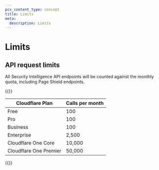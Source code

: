 ```yaml
---
pcx_content_type: concept
title: Limits
meta:
  description: Limits
---
```


# Limits

## API request limits

All Security Intelligence API endpoints will be counted against the monthly quota, including Page Shield endpoints.

{{<table-wrap>}}

| Cloudflare Plan | Calls per month |
| --- | --- |
| Free | 100 |
| Pro | 100 |
| Business | 100  |
| Enterprise | 2,500  |
| Cloudflare One Core | 10,000  |
| Cloudflare One Premier | 50,000  |

{{</table-wrap>}}

